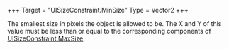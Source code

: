 +++
Target = "UISizeConstraint.MinSize"
Type = Vector2
+++

The smallest size in pixels the object is allowed to be. The X and Y of this value must be less than or equal to the corresponding components of [UISizeConstraint.MaxSize](https://developer.roblox.com/api-reference/property/UISizeConstraint/MaxSize).